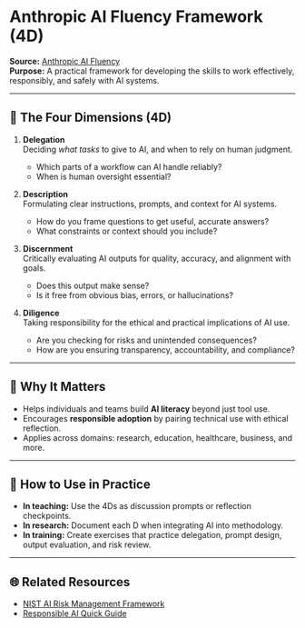 # Anthropic AI Fluency Framework (4D)

**Source:** [Anthropic AI Fluency](https://www.anthropic.com/ai-fluency/overview)  
**Purpose:** A practical framework for developing the skills to work effectively, responsibly, and safely with AI systems.  

---

## 🧭 The Four Dimensions (4D)

1. **Delegation**  
   Deciding *what tasks* to give to AI, and when to rely on human judgment.  
   - Which parts of a workflow can AI handle reliably?  
   - When is human oversight essential?  

2. **Description**  
   Formulating clear instructions, prompts, and context for AI systems.  
   - How do you frame questions to get useful, accurate answers?  
   - What constraints or context should you include?  

3. **Discernment**  
   Critically evaluating AI outputs for quality, accuracy, and alignment with goals.  
   - Does this output make sense?  
   - Is it free from obvious bias, errors, or hallucinations?  

4. **Diligence**  
   Taking responsibility for the ethical and practical implications of AI use.  
   - Are you checking for risks and unintended consequences?  
   - How are you ensuring transparency, accountability, and compliance?  

---

## 🔑 Why It Matters

- Helps individuals and teams build **AI literacy** beyond just tool use.  
- Encourages **responsible adoption** by pairing technical use with ethical reflection.  
- Applies across domains: research, education, healthcare, business, and more.  

---

## 📘 How to Use in Practice

- **In teaching:** Use the 4Ds as discussion prompts or reflection checkpoints.  
- **In research:** Document each D when integrating AI into methodology.  
- **In training:** Create exercises that practice delegation, prompt design, output evaluation, and risk review.  

---

## 🌐 Related Resources

- [NIST AI Risk Management Framework](nist_ai_rmf_summary.md)  
- [Responsible AI Quick Guide](../guides/responsible_ai_quickguide.md)
